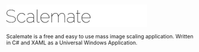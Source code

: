 ![Logo](Logo.png)


Scalemate is a free and easy to use mass image scaling application. Written in C# and XAML as a Universal Windows Application.
